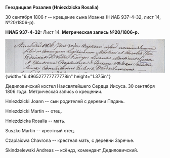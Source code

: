 **Гнездицкая Розалия (Hniezdzicka Rosalia)**

30 сентября 1806 г -- крещение сына Иоанна (НИАБ 937-4-32, лист 14,
№20/1806-р).

**НИАБ 937-4-32:** Лист 14. **Метрическая запись №20/1806-р.**

![](./media/1db12ee46d2b2746143ba9a267cd5af0b8576706.png){width="6.496527777777778in"
height="1.375in"}

Дедиловичский костел Наисвятейшего Сердца Иисуса. 30 сентября 1806 года.
Метрическая запись о крещении.

Hniezdzicki Joann -- сын родителей с деревни Пядань.

Hniezdzicki Martin -- отец.

Hniezdzicka Rosalia -- мать.

Suszko Martin -- крестный отец.

Czaplaiowa Chavrona -- крестная мать, с деревни Заречье.

Skindzelewski Andreas -- ксёндз, комендант Дедиловичский.
